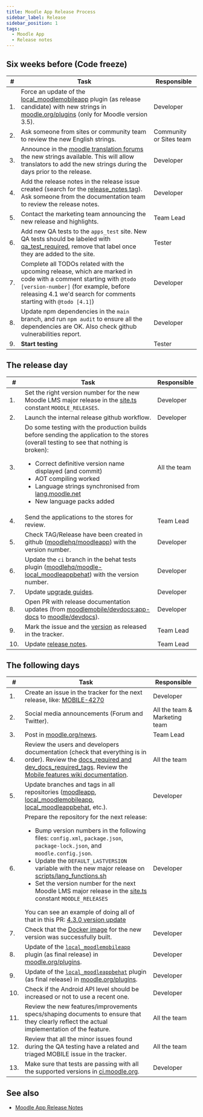```yaml
---
title: Moodle App Release Process
sidebar_label: Release
sidebar_position: 1
tags:
  - Moodle App
  - Release notes
---
```


## Six weeks before (Code freeze)

| **#** | **Task** | **Responsible** |
|---|---|---|
| 1. | Force an update of the [local_moodlemobileapp](https://moodle.org/plugins/view.php?id=997) plugin (as release candidate) with new strings in [moodle.org/plugins](https://moodle.org/plugins) (only for Moodle version 3.5). | Developer |
| 2. | Ask someone from sites or community team to review the new English strings. | Community or Sites team |
| 3. | Announce in the [moodle translation forums](https://lang.moodle.org/mod/forum/view.php?id=5) the new strings available. This will allow translators to add the new strings during the days prior to the release. | Developer |
| 4. | Add the release notes in the release issue created (search for the [release_notes tag](https://tracker.moodle.org/issues/?jql=project%20%3D%20MOBILE%20AND%20labels%20%3D%20release_notes)). Ask someone from the documentation team to review the release notes. | Developer |
| 5. | Contact the marketing team announcing the new release and highlights. | Team Lead |
| 6. | Add new QA tests to the `apps_test` site. New QA tests should be labeled with [qa_test_required](https://tracker.moodle.org/issues/?jql=project%20%3D%20MOBILE%20AND%20resolution%20in%20(Unresolved%2C%20Fixed)%20AND%20labels%20%3D%20qa_test_required%20ORDER%20BY%20priority%20DESC%2C%20updated%20DESC), remove that label once they are added to the site. | Tester |
| 7. | Complete all TODOs related with the upcoming release, which are marked in code with a comment starting with `@todo [version-number]` (for example, before releasing 4.1 we'd search for comments starting with `@todo [4.1]`) | Developer |
| 8. | Update npm dependencies in the `main` branch, and run `npm audit` to ensure all the dependencies are OK. Also check github vulnerabilities report. | Developer |
| 9. | **Start testing** | Tester |

## The release day

| **#** | **Task** | **Responsible** |
|---|---|---|
| 1. | Set the right version number for the new Moodle LMS major release in the [site.ts](https://github.com/moodlehq/moodleapp/blob/main/src/core/classes/site.ts#L102) constant `MOODLE_RELEASES`. | Developer |
| 2. | Launch the internal release github workflow. | Developer |
| 3. | Do some testing with the production builds before sending the application to the stores (overall testing to see that nothing is broken): <ul><li>Correct definitive version name displayed (and commit)</li><li>AOT compiling worked</li><li>Language strings synchronised from [lang.moodle.net](https://lang.moodle.net)</li><li>New language packs added</li></ul> | All the team |
| 4. | Send the applications to the stores for review. | Team Lead |
| 5. | Check TAG/Release have been created in github ([moodlehq/moodleapp](https://github.com/moodlehq/moodleapp/releases)) with the version number. | Developer |
| 6. | Update the `ci` branch in the behat tests plugin ([moodlehq/moodle-local_moodleappbehat](https://github.com/moodlehq/moodle-local_moodleappbehat/)) with the version number. | Developer |
| 7. | Update [upgrade guides](../../app/upgrading). | Developer |
| 8. | Open PR with release documentation updates (from [moodlemobile/devdocs:app-docs](https://github.com/moodlemobile/devdocs/tree/app-docs) to [moodle/devdocs](https://github.com/moodle/devdocs)). | Developer |
| 9. | Mark the issue and the [version](https://tracker.moodle.org/projects/MOBILE?selectedItem=com.atlassian.jira.jira-projects-plugin:release-page) as released in the tracker. | Team Lead |
| 10. | Update [release notes](../../app_releases.md). | Team Lead |

## The following days

| **#** | **Task** | **Responsible** |
|---|---|---|
| 1. | Create an issue in the tracker for the next release, like: [MOBILE-4270](https://tracker.moodle.org/browse/MOBILE-4270) | Developer |
| 2. | Social media announcements (Forum and Twitter). | All the team & Marketing team |
| 3. | Post in [moodle.org/news](https://moodle.org/news). | Team Lead |
| 4. | Review the users and developers documentation (check that everything is in order). Review the [docs_required and dev_docs_required_tags](https://tracker.moodle.org/issues/?jql=project%20%3D%20MOBILE%20AND%20labels%20in%20%28docs_required%2C%20dev_docs_required%29). Review the [Mobile features wiki documentation](https://docs.moodle.org/en/Moodle_Mobile_features). | All the team |
| 5. | Update branches and tags in all repositories ([moodleapp](https://github.com/moodlehq/moodleapp), [local_moodlemobileapp](https://github.com/moodlehq/moodle-local_moodlemobileapp/), [local_moodleappbehat](https://github.com/moodlehq/moodle-local_moodleappbehat), etc.). | Developer |
| 6. | Prepare the repository for the next release: <ul><li>Bump version numbers in the following files: `config.xml`, `package.json`, `package-lock.json`, and `moodle.config.json`.</li> <li>Update the `DEFAULT_LASTVERSION` variable with the new major release on [scripts/lang_functions.sh](https://github.com/moodlehq/moodleapp/blob/main/scripts/lang_functions.sh)</li> <li>Set the version number for the next Moodle LMS major release in the [site.ts](https://github.com/moodlehq/moodleapp/blob/main/src/core/classes/site.ts#L102) constant `MOODLE_RELEASES`</li> </ul> You can see an example of doing all of that in this PR: [4.3.0 version update](https://github.com/moodlehq/moodleapp/pull/3707)| Developer |
| 7. | Check that the [Docker image](https://cloud.docker.com/u/moodlehq/repository/docker/moodlehq/moodleapp/) for the new version was successfully built. | Developer |
| 8. | Update of the [`local_moodlemobileapp`](https://moodle.org/plugins/view.php?id=997) plugin (as final release) in [moodle.org/plugins](https://moodle.org/plugins). | Developer |
| 9. | Update of the [`local_moodleappbehat`](https://github.com/moodlehq/moodle-local_moodleappbehat/) plugin (as final release) in [moodle.org/plugins](https://moodle.org/plugins). | Developer |
| 10. | Check if the Android API level should be increased or not to use a recent one. | Developer |
| 11. | Review the new features/improvements specs/shaping documents to ensure that they clearly reflect the actual implementation of the feature. | All the team |
| 12. | Review that all the minor issues found during the QA testing have a related and triaged MOBILE issue in the tracker. | All the team |
| 13. | Make sure that tests are passing with all the supported versions in [ci.moodle.org](https://ci.moodle.org). | Developer |

## See also

- [Moodle App Release Notes](../../app_releases.md)
